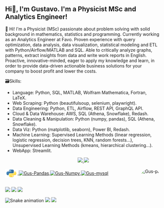 ## Hi👋, I'm Gustavo. I'm a Physicist MSc and Analytics Engineer!

👋 Hi! I'm a Physicist (MSc) passionate about problem solving with solid background in mathematics, statistics and programming. Currently working as an Analytics Engineer at Favo. Proven experience with query optimization, data analysis, data visualization, statistical modeling and ETL with Python/Airflow/MATLAB and SQL. Able to critically analyze graphs, patterns, extract insights from data and write work reports in English. Proactive, innovative-minded, eager to apply my knowledge and learn, in order to provide data-driven actionable business solutions for your company to boost profit and lower the costs.

🗃️Skills:
- Language: Python, SQL, MATLAB, Wolfram Mathematica, Fortran, LaTeX. 
- Web Scraping: Python (beautifulsoup, selenium, playwright).
- Data Engineering: Python, ETL, Airflow, REST API, GraphQL API.
- Cloud & Data Warehouse: AWS, SQL (Athena, Snowflake), Redash.
- Data Cleaning & Manipulation: Python (numpy, pandas), SQL (Athena, Snowflake).
- Data Viz: Python (matplotlib, seaborn), Power BI, Redash.
- Machine Learning: Supervised Learning Methods (linear regression, logistic regression, decision trees, KNN, random forests...), Unsupervised Learning Methods (kmeans, hierarchical clustering...).
- WebApp: Streamlit. 

<div align="center">
  <a href="https://github.com/galvsoliveira">
  <img height="180em" src="https://github-readme-stats.vercel.app/api?username=galvsoliveira&show_icons=true&theme=dracula&include_all_commits=true&count_private=true"/>
  <img height="180em" src="https://github-readme-stats.vercel.app/api/top-langs/?username=galvsoliveira&layout=compact&langs_count=7&theme=dracula"/>
</div>
<div style="display: inline_block"><br>
  <img align="center" alt="Gus-Python" height="30" width="40" src="https://raw.githubusercontent.com/devicons/devicon/master/icons/python/python-original.svg">
  <img align="center" alt="Gus-Pandas" height="30" width="40" src="https://cdn.jsdelivr.net/gh/devicons/devicon/icons/pandas/pandas-original-wordmark.svg">
  <img align="center" alt="Gus-Numpy" height="30" width="40" src="https://cdn.jsdelivr.net/gh/devicons/devicon/icons/numpy/numpy-original-wordmark.svg">
  <img align="center" alt="Gus-mysql" height="30" width="40" src="https://cdn.jsdelivr.net/gh/devicons/devicon/icons/mysql/mysql-plain-wordmark.svg">
  <img align="right" alt="Gus-pic" height="150" style="border-radius:50px;" src="https://cdn.discordapp.com/attachments/844035143940309014/918288474304557096/download20211203204810.png">
</div>
  
  ##
 
<div> 
  <a href="https://www.instagram.com/oliveira.g.a/" target="_blank"><img src="https://img.shields.io/badge/-Instagram-%23E4405F?style=for-the-badge&logo=instagram&logoColor=white" target="_blank"></a>
  <a href = "mailto:g.alvs.oliveira@gmail.com"><img src="https://img.shields.io/badge/-Gmail-%23333?style=for-the-badge&logo=gmail&logoColor=white" target="_blank"></a>
  <a href="https://www.linkedin.com/in/gustavoaoliveira1/" target="_blank"><img src="https://img.shields.io/badge/-LinkedIn-%230077B5?style=for-the-badge&logo=linkedin&logoColor=white" target="_blank"></a> 
 
  ![Snake animation](https://github.com/galvsoliveira/galvsoliveira/blob/output/github-contribution-grid-snake.svg)
 ![](https://komarev.com/ghpvc/?username=galvsoliveira)
 ![](https://hit.yhype.me/github/profile?user_id=95829723)
</div>


